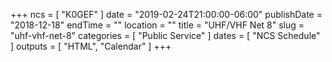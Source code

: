 +++
ncs = [ "K0GEF" ]
date = "2019-02-24T21:00:00-06:00"
publishDate = "2018-12-18"
endTime = ""
location = ""
title = "UHF/VHF Net 8"
slug = "uhf-vhf-net-8"
categories = [ "Public Service" ]
dates = [ "NCS Schedule" ]
outputs = [ "HTML", "Calendar" ]
+++
